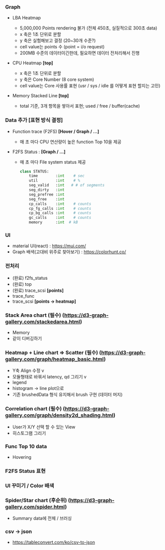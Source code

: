 ### Graph
- LBA Heatmap
  - 5,000,000 Points rendering 불가 (전체 450초, 실질적으로 300초 data)
  - x 축은 1초 단위로 분할
  - y 축은 실험해보고 결정 (20~30개 수준?)
  - cell value는 points 수 (point = i/o request)
  - 200MB 수준의 데이터이긴한데, 필요하면 데이터 전처리해서 진행

- CPU Heatmap **[top]**
  - x 축은 1초 단위로 분할
  - y 축은 Core Number (8 core system)
  - cell value는 Core 사용률 표현 (usr / sys / idle 를 어떻게 표현 할지는 고민)

- Memory Stacked Line **[top]**
  - total 기준, 3개 항목을 쌓아서 표현; used / free / buffer(cache)

  
### Data 추가 [표현 방식 결정]
- Function trace (F2FS) **[Hover / Graph / ...]**
  - 매 초 마다 CPU 연산량이 높은 function Top 10을 제공
  
- F2FS Status : **[Graph / ...]**
  - 매 초 마다 File system status 제공
    ```python
    class STATUS:
        time        :int    # sec
        util        :int    # %
        seg_valid   :int   # # of segments
        seg_dirty   :int
        seg_prefree :int
        seg_free    :int
        cp_calls    :int    # counts
        cp_fg_calls :int    # counts
        cp_bg_calls :int    # counts
        gc_calls    :int    # counts
        memory      :int  # kB
    ```

### UI
- material UI(react) : https://mui.com/
- Graph 배색(고대비 위주로 찾아보기) : https://colorhunt.co/


### 전처리
- (완료) f2fs_status
- (완료) top
- (완료) trace_scsi **[points]**
- trace_func
- trace_scsi **[points -> heatmap]**




### Stack Area chart (필수) (https://d3-graph-gallery.com/stackedarea.html)
 - Memory
 - 같이 디버깅하기
### Heatmap + Line chart => Scatter (필수) (https://d3-graph-gallery.com/graph/heatmap_basic.html)
 - Y축 Align 수정 v
 - 모듈형태로 바꿔서 latency, qd 그리기 v
 - legend
 - histogram -> line plot으로
 - 기존 brushedData 형식 유지해서 brush 구현 (데이터 머지)
### Correlation chart (필수) (https://d3-graph-gallery.com/graph/density2d_shading.html)
 - User가 X/Y 선택 할 수 있는 View
 - 히스토그램 그리기
### Func Top 10 data
 - Hovering
### F2FS Status 표현
### UI 꾸미기 / Color 배색
### Spider/Star chart (후순위) (https://d3-graph-gallery.com/spider.html)
 - Summary data에 전체 / 브러싱

 ### csv -> json
 - https://tableconvert.com/ko/csv-to-json
 
